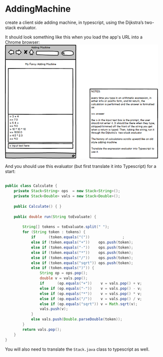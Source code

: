 # AddingMachine
create a client side adding machine, in typescript, using the  Dijkstra’s two-stack evaluator.

It should look something like this when you load the app's URL into a Chrome browser:
![Mockup](AddingMachine.png)

And you should use this evaluator (but first translate it into Typescript) for a start:
```java

public class Calculate {
    private Stack<String> ops  = new Stack<String>();
    private Stack<Double> vals = new Stack<Double>();

    public Calculate() { }
    
    public double run(String toEvaluate) {

        String[] tokens = toEvaluate.split(" ");
        for (String token : tokens) {
            if      (token.equals("("))               ;
            else if (token.equals("+"))    ops.push(token);
            else if (token.equals("-"))    ops.push(token);
            else if (token.equals("*"))    ops.push(token);
            else if (token.equals("/"))    ops.push(token);
            else if (token.equals("sqrt")) ops.push(token);
            else if (token.equals(")")) {
                String op = ops.pop();
                double v = vals.pop();
                if      (op.equals("+"))    v = vals.pop() + v;
                else if (op.equals("-"))    v = vals.pop() - v;
                else if (op.equals("*"))    v = vals.pop() * v;
                else if (op.equals("/"))    v = vals.pop() / v;
                else if (op.equals("sqrt")) v = Math.sqrt(v);
                vals.push(v);
            }
            else vals.push(Double.parseDouble(token));
        }
        return vals.pop();
    }
}
```
You will also need to translate the `Stack.java` class to typescript as well.
